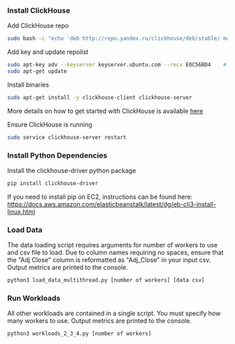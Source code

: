### Install ClickHouse

Add ClickHouse repo
```bash
sudo bash -c "echo 'deb http://repo.yandex.ru/clickhouse/deb/stable/ main/' > /etc/apt/sources.list.d/clickhouse.list"
```
Add key and update repolist
```bash
sudo apt-key adv --keyserver keyserver.ubuntu.com --recv E0C56BD4    # optional
sudo apt-get update
```

Install binaries 
```bash
sudo apt-get install -y clickhouse-client clickhouse-server
```
More details on how to get started with ClickHouse is available [here](https://clickhouse.yandex/docs/en/getting_started/)


Ensure ClickHouse is running
```bash
sudo service clickhouse-server restart
```

### Install Python Dependencies

Install the clickhouse-driver python package
```bash
pip install clickhouse-driver
```

If you need to install pip on EC2, instructions can be found here:
https://docs.aws.amazon.com/elasticbeanstalk/latest/dg/eb-cli3-install-linux.html


### Load Data
The data loading script requires arguments for number of workers to use and csv file to load. Due to column names requiring no spaces, ensure that the "Adj Close" column is reformatted as "Adj_Close" in your input csv. Output metrics are printed to the console.
```bash
python3 load_data_multithread.py [number of workers] [data csv]
```

### Run Workloads
All other workloads are contained in a single script. You must specify how many workers to use. Output metrics are printed to the console.
```bash
python3 workloads_2_3_4.py [number of workers]
```
